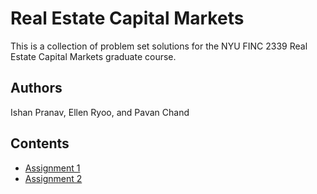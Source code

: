 # Real Estate Capital Markets

This is a collection of problem set solutions for the NYU FINC 2339 Real Estate
Capital Markets graduate course.

## Authors

Ishan Pranav, Ellen Ryoo, and Pavan Chand

## Contents

- [Assignment 1](https://ishanpranav.github.io/finc-2339-real-estate-capital-markets/assignment-1)
- [Assignment 2](https://ishanpranav.github.io/finc-2339-real-estate-capital-markets/assignment-2)
